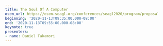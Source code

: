 ```yaml
---
title: The Soul Of A Computer
osem_url: https://osem.seagl.org/conferences/seagl2020/program/proposals/806
beginning: '2020-11-13T09:35:00.000-08:00'
end: '2020-11-13T09:55:00.000-08:00'
keynote: true
presenters:
- name: Daniel Takamori
---
```

